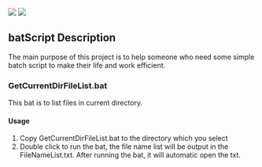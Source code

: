 [![](https://img.shields.io/badge/project.stone-batScript-yellow.svg)](hyperlink)
[![](http://progress.guoyong.info/bar/10)](hyperlink)
## batScript Description
The main purpose of this project is to help someone who need some simple batch script to make their life and work efficient.

### GetCurrentDirFileList.bat
This bat is to list files in current directory.

#### Usage
1. Copy  GetCurrentDirFileList.bat to the directory which you select
2. Double click to run the bat, the file name list will be output in the FileNameList.txt. After running the bat, it will automatic open the txt.